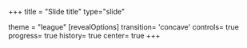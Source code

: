 +++
title = "Slide title"
type="slide"

theme = "league"
[revealOptions]
transition= 'concave'
controls= true
progress= true
history= true
center= true
+++
